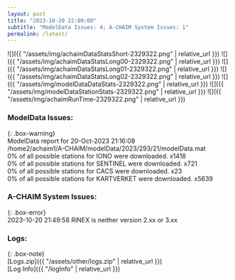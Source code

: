 ```yaml
---
layout: post
title: "2023-10-20 22:00:00"
subtitle: "ModelData Issues: 4; A-CHAIM System Issues: 1"
permalink: /latest/
---
```


![]({{ "/assets/img/achaimDataStatsShort-2329322.png" | relative_url }})
![]({{ "/assets/img/achaimDataStatsLong00-2329322.png" | relative_url }})
![]({{ "/assets/img/achaimDataStatsLong01-2329322.png" | relative_url }})
![]({{ "/assets/img/achaimDataStatsLong02-2329322.png" | relative_url }})
![]({{ "/assets/img/modelDataDataStats-2329322.png" | relative_url }})
![]({{ "/assets/img/modelDataStationStats-2329322.png" | relative_url }})
![]({{ "/assets/img/achaimRunTime-2329322.png" | relative_url }})


### ModelData Issues:  
  
{: .box-warning}  
 ModelData report for 20-Oct-2023 21:16:08   
 /home2/achaim1/A-CHAIM/modelData/2023/293/21/modelData.mat   
 0% of all possible stations for IONO were downloaded. x1418   
 0% of all possible stations for SENTINEL were downloaded. x721   
 0% of all possible stations for CACS were downloaded. x23   
 0% of all possible stations for KARTVERKET were downloaded. x5639   
  
### A-CHAIM System Issues:  
  
{: .box-error}  
2023-10-20 21:49:58 RINEX is neither version 2.xx or 3.xx  

### Logs:  
  
{: .box-note}  
[Logs.zip]({{ "/assets/other/logs.zip" | relative_url }})  
[Log Info]({{ "/logInfo" | relative_url }})  
